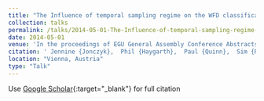 ```yaml
---
title: "The Influence of temporal sampling regime on the WFD classification of catchments within the Eden Demonstration Test Catchment Project"
collection: talks
permalink: /talks/2014-05-01-The-Influence-of-temporal-sampling-regime-on-the-WFD-classification-of-catchments-within-the-Eden-Demonstration-Test-Catchment-Project
date: 2014-05-01
venue: 'In the proceedings of EGU General Assembly Conference Abstracts'
citation: ' Jennine {Jonczyk},  Phil {Haygarth},  Paul {Quinn},  Sim {Reaney}, &quot;The Influence of temporal sampling regime on the WFD classification of catchments within the Eden Demonstration Test Catchment Project.&quot; In the proceedings of EGU General Assembly Conference Abstracts, 2014.'
location: "Vienna, Austria"
type: "Talk"
---
```

Use [Google Scholar](https://scholar.google.com/scholar?q=The+Influence+of+temporal+sampling+regime+on+the+WFD+classification+of+catchments+within+the+Eden+Demonstration+Test+Catchment+Project){:target="_blank"} for full citation
